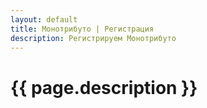 ```yaml
---
layout: default
title: Монотрибуто | Регистрация
description: Регистрируем Монотрибуто
---
```

# {{ page.description }}
